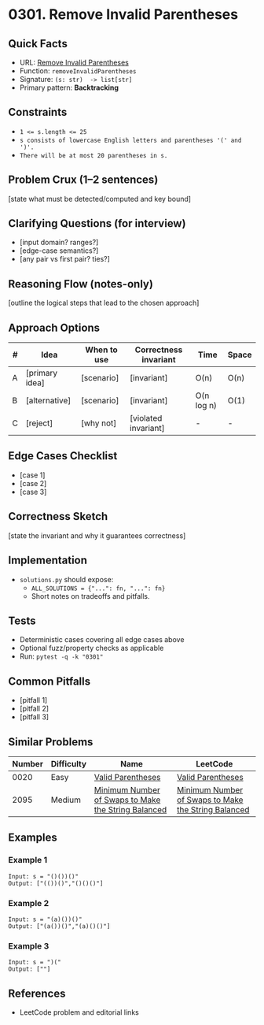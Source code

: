 # 0301. Remove Invalid Parentheses

## Quick Facts

- URL: [Remove Invalid Parentheses](https://leetcode.com/problems/remove-invalid-parentheses/)
- Function: `removeInvalidParentheses`
- Signature: `(s: str)  -> list[str]`
- Primary pattern: **Backtracking**

## Constraints

- `1 <= s.length <= 25`
- `s consists of lowercase English letters and parentheses '(' and ')'.`
- `There will be at most 20 parentheses in s.`

## Problem Crux (1–2 sentences)

[state what must be detected/computed and key bound]

## Clarifying Questions (for interview)

- [input domain? ranges?]
- [edge-case semantics?]
- [any pair vs first pair? ties?]

## Reasoning Flow (notes-only)

[outline the logical steps that lead to the chosen approach]

## Approach Options

| # | Idea | When to use | Correctness invariant | Time | Space |
|---|------|-------------|-----------------------|------|-------|
| A | [primary idea] | [scenario] | [invariant] | O(n) | O(n) |
| B | [alternative] | [scenario] | [invariant] | O(n log n) | O(1) |
| C | [reject] | [why not] | [violated invariant] | - | - |

## Edge Cases Checklist

- [case 1]
- [case 2]
- [case 3]

## Correctness Sketch

[state the invariant and why it guarantees correctness]

## Implementation

- `solutions.py` should expose:
  - `ALL_SOLUTIONS = {"...": fn, "...": fn}`
  - Short notes on tradeoffs and pitfalls.

## Tests

- Deterministic cases covering all edge cases above
- Optional fuzz/property checks as applicable
- Run: `pytest -q -k "0301"`

## Common Pitfalls

- [pitfall 1]
- [pitfall 2]
- [pitfall 3]

## Similar Problems

| Number | Difficulty | Name | LeetCode |
|---|---|---|---|
| 0020 | Easy | [Valid Parentheses](../0020-valid-parentheses/readme.md) | [Valid Parentheses](https://leetcode.com/problems/valid-parentheses/) |
| 2095 | Medium | [Minimum Number of Swaps to Make the String Balanced](../2095-minimum-number-of-swaps-to-make-the-string-balanced/readme.md) | [Minimum Number of Swaps to Make the String Balanced](https://leetcode.com/problems/minimum-number-of-swaps-to-make-the-string-balanced/) |

## Examples

### Example 1

```text
Input: s = "()())()"
Output: ["(())()","()()()"]
```

### Example 2

```text
Input: s = "(a)())()"
Output: ["(a())()","(a)()()"]
```

### Example 3

```text
Input: s = ")("
Output: [""]
```

## References

- LeetCode problem and editorial links
